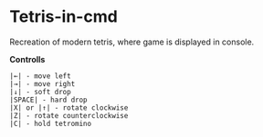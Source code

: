 # Tetris-in-cmd

Recreation of modern tetris, where game is displayed in console.

**Controlls**
```
|←| - move left
|→| - move right
|↓| - soft drop
|SPACE| - hard drop
|X| or |↑| - rotate clockwise
|Z| - rotate counterclockwise
|C| - hold tetromino
```
